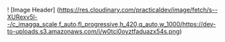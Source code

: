 ! [Image Header] (https://res.cloudinary.com/practicaldev/image/fetch/s--XURexv5l--/c_imagga_scale,f_auto,fl_progressive,h_420,q_auto,w_1000/https://dev-to-uploads.s3.amazonaws.com/i/w0tci0oyztfaduazx54s.png)
